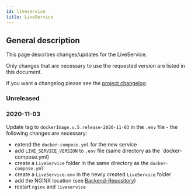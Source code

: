 ```yaml
---
id: liveservice
title: LiveService
---
```


## General description

This page describes changes/updates for the LiveService.

Only changes that are necessary to use the requested version are listed in this document.

If you want a changelog please see the [project changelog](https://github.com/CaritasDeutschland/caritas-onlineBeratung-liveservice/blob/master/CHANGELOG.md).

### Unreleased

### 2020-11-03

Update tag to `dockerImage.v.5.release-2020-11-03` in the `.env` file - the following changes are necessary:
 - extend the `docker-compose.yml` for the new service
 - add `LIVE_SERVICE_VERSION` to `.env` file (same directory as the `docker-compose.yml)
 - create a `LiveService` folder in the same directory as the `docker-compose.yml`
 - create a `LiveService.env` in the newly created `LiveService` folder
 - add the NGINX location (see [Backend-Repository](https://github.com/CaritasDeutschland/caritas-onlineBeratung-backend))
 - restart `nginx` and `liveservice `